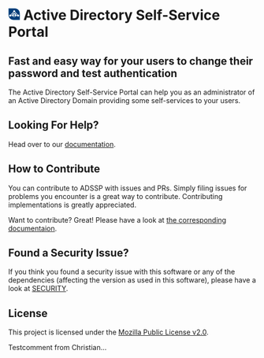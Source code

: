 # ![ADSSP Logo](./logo-24px.png) Active Directory Self-Service Portal

## Fast and easy way for your users to change their password and test authentication

The Active Directory Self-Service Portal can help you as an administrator of an Active Directory Domain providing some self-services to your users.

## Looking For Help?

Head over to our [documentation](https://linova-software.github.io/adssp/).

## How to Contribute

You can contribute to ADSSP with issues and PRs. Simply filing issues for problems you encounter is a great way to contribute. Contributing implementations is greatly appreciated.

Want to contribute? Great! Please have a look at [the corresponding documentaion](./docs/docs/03-for-developers/index.md#contributing).

## Found a Security Issue?

If you think you found a security issue with this software or any of the dependencies (affecting the version as used in this software), please have a look at [SECURITY](SECURITY.md).

## License

This project is licensed under the [Mozilla Public License v2.0](LICENSE.txt).

Testcomment from Christian...
